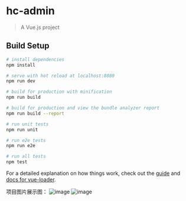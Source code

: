 # hc-admin

> A Vue.js project

## Build Setup

``` bash
# install dependencies
npm install

# serve with hot reload at localhost:8080
npm run dev

# build for production with minification
npm run build

# build for production and view the bundle analyzer report
npm run build --report

# run unit tests
npm run unit

# run e2e tests
npm run e2e

# run all tests
npm test
```

For a detailed explanation on how things work, check out the [guide](http://vuejs-templates.github.io/webpack/) and [docs for vue-loader](http://vuejs.github.io/vue-loader).

项目图片展示图：
![image](https://raw.githubusercontent.com/zephyr520/hc-admin/master/menu.saveimg.savepath20181229174006.jpg)
![image](https://raw.githubusercontent.com/zephyr520/hc-admin/master/menu.saveimg.savepath20181229174056.jpg)
